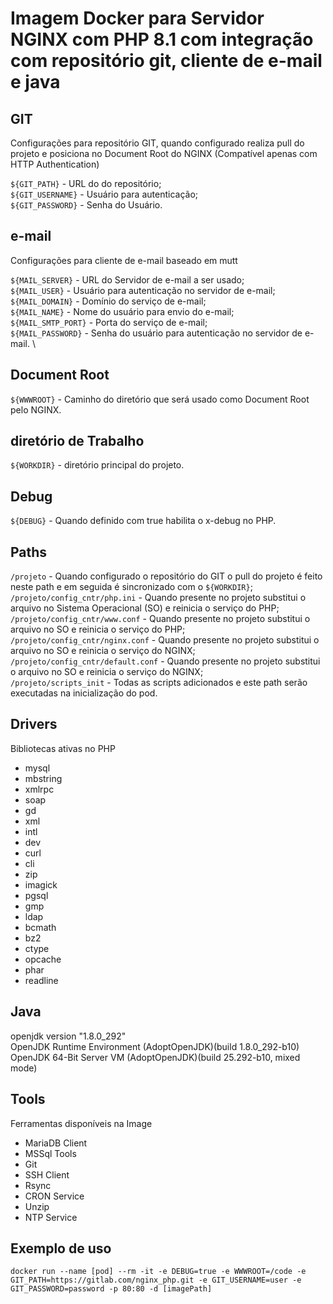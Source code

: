 
# Imagem Docker para Servidor NGINX com PHP 8.1 com integração com repositório git, cliente de e-mail e java

## GIT
Configurações para repositório GIT, quando configurado realiza pull do projeto e posiciona no Document Root do NGINX (Compatível apenas com HTTP Authentication)

``${GIT_PATH}`` - URL do do repositório; \
``${GIT_USERNAME}`` - Usuário para autenticação; \
``${GIT_PASSWORD}`` - Senha do Usuário.

## e-mail
Configurações para cliente de e-mail baseado em mutt

``${MAIL_SERVER}`` - URL do Servidor de e-mail a ser usado; \
``${MAIL_USER}`` - Usuário para autenticação no servidor de e-mail; \
``${MAIL_DOMAIN}`` - Domínio do serviço de e-mail; \
``${MAIL_NAME}`` - Nome do usuário para envio do e-mail; \
``${MAIL_SMTP_PORT}`` - Porta do serviço de e-mail; \
``${MAIL_PASSWORD}`` - Senha do usuário para autenticação no servidor de e-mail. \

## Document Root

``${WWWROOT}`` - Caminho do diretório que será usado como Document Root pelo NGINX. 
## diretório de Trabalho

``${WORKDIR}`` - diretório principal do projeto. 

## Debug
``${DEBUG}`` - Quando definido com true habilita o x-debug no PHP. 

## Paths
``/projeto`` - Quando configurado o repositório do GIT o pull do projeto é feito neste path e em seguida é sincronizado com o ``${WORKDIR}``; \
``/projeto/config_cntr/php.ini`` - Quando presente no projeto substitui o arquivo no Sistema Operacional (SO) e reinicia o serviço do PHP; \
``/projeto/config_cntr/www.conf`` - Quando presente no projeto substitui o arquivo no SO e reinicia o serviço do PHP; \
``/projeto/config_cntr/nginx.conf`` - Quando presente no projeto substitui o arquivo no SO e reinicia o serviço do NGINX; \
``/projeto/config_cntr/default.conf`` - Quando presente no projeto substitui o arquivo no SO e reinicia o serviço do NGINX; \
``/projeto/scripts_init`` - Todas as scripts adicionados e este path serão executadas na inicialização do pod.


## Drivers
Bibliotecas ativas no PHP
- mysql 
- mbstring
- xmlrpc
- soap
- gd
- xml
- intl
- dev
- curl
- cli
- zip
- imagick
- pgsql
- gmp
- ldap
- bcmath
- bz2
- ctype
- opcache
- phar
- readline 

## Java
openjdk version "1.8.0_292" \
OpenJDK Runtime Environment (AdoptOpenJDK)(build 1.8.0_292-b10) \
OpenJDK 64-Bit Server VM (AdoptOpenJDK)(build 25.292-b10, mixed mode) 

## Tools
Ferramentas disponíveis na Image
- MariaDB Client
- MSSql Tools
- Git
- SSH Client
- Rsync
- CRON Service
- Unzip
- NTP Service

## Exemplo de uso

``docker run --name [pod] --rm -it -e DEBUG=true -e WWWROOT=/code -e GIT_PATH=https://gitlab.com/nginx_php.git -e GIT_USERNAME=user -e GIT_PASSWORD=password -p 80:80 -d [imagePath]``
